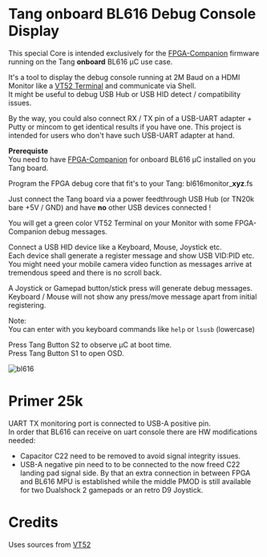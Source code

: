# Tang onboard BL616 Debug Console Display

This special Core is intended exclusively for the [FPGA-Companion](https://github.com/MiSTle-Dev/FPGA-Companion) firmware running on the Tang **onboard** BL616 µC use case.

It's a tool to display the debug console running at 2M Baud on a HDMI Monitor like a [VT52 Terminal](https://en.wikipedia.org/wiki/VT52) and communicate via Shell.  
It might be useful to debug USB Hub or USB HID detect / compatibility issues.  

By the way, you could also connect RX / TX pin of a USB-UART adapter + Putty or mincom to get identical results if you have one. This project is intended for users who don't have such USB-UART adapter at hand.  

**Prerequiste**  
You need to have [FPGA-Companion](https://github.com/MiSTle-Dev/FPGA-Companion/releases) for onboard BL616 µC installed on you Tang board.

Program the FPGA debug core that fit's to your Tang: bl616monitor_**xyz**.fs

Just connect the Tang board via a power feedthrough USB Hub (or TN20k bare +5V / GND) and have **no** other USB devices connected !

You will get a green color VT52 Terminal on your Monitor with some FPGA-Companion debug messages.  

Connect a USB HID device like a Keyboard, Mouse, Joystick etc.  
Each device shall generate a register message and show USB VID:PID etc.  
You might need your mobile camera video function as messages arrive at tremendous speed and there is no scroll back.

A Joystick or Gamepad button/stick press will generate debug messages.  
Keyboard / Mouse will not show any press/move message apart from initial registering.

Note:  
You can enter with you keyboard commands like ``help`` or ``lsusb`` (lowercase)  

Press Tang Button S2 to observe µC at boot time.  
Press Tang Button S1 to open OSD.  

![bl616](\.assets/bl616_debug.png) 

# Primer 25k
UART TX monitoring port is connected to USB-A positive pin.  
In order that BL616 can receive on uart console there are HW modifications needed:  
* Capacitor C22 need to be removed to avoid signal integrity issues.  
* USB-A negative pin need to to be connected to the now freed C22 landing pad signal side. By that an extra connection in between FPGA and BL616 MPU is established while the middle PMOD is still available for two Dualshock 2 gamepads or an retro D9 Joystick.

# Credits
Uses sources from [VT52](https://github.com/AndresNavarro82/vt52-fpga)

